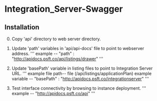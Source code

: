 Integration_Server-Swagger
==========================


Installation
-------------------

0. Copy 'api' directory to web server directory.

1. Update 'path' variables in 'api/api-docs' file to point to webserver address.
'''
example -- "path" : "http://apidocs.psft.co/api/listings/drawer"
'''

2. Update 'basePath' variable in listing files to point to Integration Server URL.
'''
	example file path-- file (/api/listings/applicationPlan)
	example variable -- "basePath" : "http://apidocs.psft.co/integrationserver"
'''

3. Test interface connectivity by browsing to instance deployment.
'''
	example -- "http://apidocs.psft.co/api"
'''